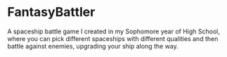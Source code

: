 # FantasyBattler
A spaceship battle game I created in my Sophomore year of High School, where you can pick different spaceships with different qualities and then battle against enemies, upgrading your ship along the way.
